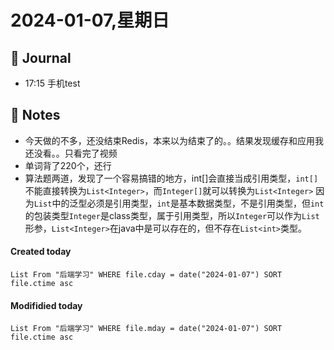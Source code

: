 # 2024-01-07,星期日

## 📆 Journal
- 17:15 手机test


## 📑 Notes
- 今天做的不多，还没结束Redis，本来以为结束了的。。结果发现缓存和应用我还没看。。只看完了视频
- 单词背了220个，还行
- 算法题两道，发现了一个容易搞错的地方，int[]会直接当成引用类型，`int[]`不能直接转换为`List<Integer>`，而`Integer[]`就可以转换为`List<Integer>` 因为`List`中的泛型必须是引用类型，`int`是基本数据类型，不是引用类型，但`int`的包装类型`Integer`是class类型，属于引用类型，所以`Integer`可以作为`List`形参，`List<Integer>`在java中是可以存在的，但不存在`List<int>`类型。

#### Created today

```dataview
List From "后端学习" WHERE file.cday = date("2024-01-07") SORT file.ctime asc
```


#### Modifidied today

```dataview
List From "后端学习" WHERE file.mday = date("2024-01-07") SORT file.ctime asc
```